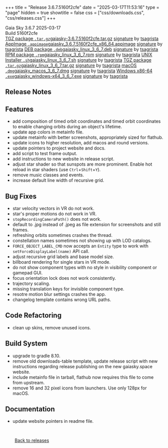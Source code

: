 +++
title = "Release 3.6.7.5160f2cfe"
date = "2025-03-17T11:53:16"
type = "page"
hidden = true
showtitle = false
css = ["css/downloads.css", "css/releases.css"]
+++

<div class="download-container">
<div id="download-title">
<i class="gs-mdi-tag"></i>
Gaia Sky <span class="downloads-version">3.6.7</span> 
<time class="downloads-releasedate" datetime="2025-03-17T11:53:16" title="Published: 2025-03-17T11:53:16"><i class="gs-mdi-calendar"></i> 2025-03-17</time>
<div class="downloads-build">Build 5160f2cfe</div></div>
<div class="download-section">
<a href="https://gaia.ari.uni-heidelberg.de/gaiasky/releases/3.6.7.5160f2cfe/gaiasky-3.6.7.5160f2cfe.tar.gz" class="download-button"><i class="gs-mdi-zip-box icon-button"></i> TGZ package <code>.tar.gz</code><span class="download-sub">gaiasky-3.6.7.5160f2cfe.tar.gz</span></a>
<span class="signature">
<a href="https://gaia.ari.uni-heidelberg.de/gaiasky/releases/3.6.7.5160f2cfe/gaiasky-3.6.7.5160f2cfe.tar.gz.sig">signature</a>  by  <a href="https://keyserver.ubuntu.com/pks/lookup?search=0x448C2B189756743013D5F7C22FD2A59C1D734C1F&fingerprint=on&op=index">tsagrista</a>
</span>
<a href="https://gaia.ari.uni-heidelberg.de/gaiasky/releases/3.6.7.5160f2cfe/gaiasky_3.6.7.5160f2cfe_x86_64.appimage" class="download-button"><i class="gs-material-symbols-box icon-button"></i> AppImage <code>.appimage</code><span class="download-sub">gaiasky_3.6.7.5160f2cfe_x86_64.appimage</span></a>
<span class="signature">
<a href="https://gaia.ari.uni-heidelberg.de/gaiasky/releases/3.6.7.5160f2cfe/gaiasky_3.6.7.5160f2cfe_x86_64.appimage.sig">signature</a>  by  <a href="https://keyserver.ubuntu.com/pks/lookup?search=0x448C2B189756743013D5F7C22FD2A59C1D734C1F&fingerprint=on&op=index">tsagrista</a>
</span>
<a href="https://gaia.ari.uni-heidelberg.de/gaiasky/releases/3.6.7.5160f2cfe/gaiasky_linux_3_6_7.deb" class="download-button"><i class="gs-mdi-debian icon-button"></i> DEB package <code>.deb</code><span class="download-sub">gaiasky_linux_3_6_7.deb</span></a>
<span class="signature">
<a href="https://gaia.ari.uni-heidelberg.de/gaiasky/releases/3.6.7.5160f2cfe/gaiasky_linux_3_6_7.deb.sig">signature</a>  by  <a href="https://keyserver.ubuntu.com/pks/lookup?search=0x448C2B189756743013D5F7C22FD2A59C1D734C1F&fingerprint=on&op=index">tsagrista</a>
</span>
<a href="https://gaia.ari.uni-heidelberg.de/gaiasky/releases/3.6.7.5160f2cfe/gaiasky_linux_3_6_7.rpm" class="download-button"><i class="gs-mdi-fedora icon-button"></i> RPM package <code>.rpm</code><span class="download-sub">gaiasky_linux_3_6_7.rpm</span></a>
<span class="signature">
<a href="https://gaia.ari.uni-heidelberg.de/gaiasky/releases/3.6.7.5160f2cfe/gaiasky_linux_3_6_7.rpm.sig">signature</a>  by  <a href="https://keyserver.ubuntu.com/pks/lookup?search=0x448C2B189756743013D5F7C22FD2A59C1D734C1F&fingerprint=on&op=index">tsagrista</a>
</span>
<a href="https://gaia.ari.uni-heidelberg.de/gaiasky/releases/3.6.7.5160f2cfe/gaiasky_linux_3_6_7.sh" class="download-button"><i class="gs-token-unix icon-button"></i> UNIX Installer <code>.sh</code><span class="download-sub">gaiasky_linux_3_6_7.sh</span></a>
<span class="signature">
<a href="https://gaia.ari.uni-heidelberg.de/gaiasky/releases/3.6.7.5160f2cfe/gaiasky_linux_3_6_7.sh.sig">signature</a>  by  <a href="https://keyserver.ubuntu.com/pks/lookup?search=0x448C2B189756743013D5F7C22FD2A59C1D734C1F&fingerprint=on&op=index">tsagrista</a>
</span>
<a href="https://gaia.ari.uni-heidelberg.de/gaiasky/releases/3.6.7.5160f2cfe/gaiasky_linux_3_6_7.tar.gz" class="download-button"><i class="gs-mdi-zip-box icon-button"></i> TGZ package <code>.tar.gz</code><span class="download-sub">gaiasky_linux_3_6_7.tar.gz</span></a>
<span class="signature">
<a href="https://gaia.ari.uni-heidelberg.de/gaiasky/releases/3.6.7.5160f2cfe/gaiasky_linux_3_6_7.tar.gz.sig">signature</a>  by  <a href="https://keyserver.ubuntu.com/pks/lookup?search=0x448C2B189756743013D5F7C22FD2A59C1D734C1F&fingerprint=on&op=index">tsagrista</a>
</span>
<a href="https://gaia.ari.uni-heidelberg.de/gaiasky/releases/3.6.7.5160f2cfe/gaiasky_macos_3_6_7.dmg" class="download-button"><i class="gs-fa6-brands-apple icon-button"></i> macOS <code>.dmg</code><span class="download-sub">gaiasky_macos_3_6_7.dmg</span></a>
<span class="signature">
<a href="https://gaia.ari.uni-heidelberg.de/gaiasky/releases/3.6.7.5160f2cfe/gaiasky_macos_3_6_7.dmg.sig">signature</a>  by  <a href="https://keyserver.ubuntu.com/pks/lookup?search=0x448C2B189756743013D5F7C22FD2A59C1D734C1F&fingerprint=on&op=index">tsagrista</a>
</span>
<a href="https://gaia.ari.uni-heidelberg.de/gaiasky/releases/3.6.7.5160f2cfe/gaiasky_windows-x64_3_6_7.exe" class="download-button"><i class="gs-fa6-brands-windows icon-button"></i> Windows x86-64 <code>.exe</code><span class="download-sub">gaiasky_windows-x64_3_6_7.exe</span></a>
<span class="signature">
<a href="https://gaia.ari.uni-heidelberg.de/gaiasky/releases/3.6.7.5160f2cfe/gaiasky_windows-x64_3_6_7.exe.sig">signature</a>  by  <a href="https://keyserver.ubuntu.com/pks/lookup?search=0x448C2B189756743013D5F7C22FD2A59C1D734C1F&fingerprint=on&op=index">tsagrista</a>
</span>
</div>
</div>

<section class="release-notes">

# Release Notes


## Features
- add composition of timed orbit coordinates and timed orbit coordinates to enable changing orbits during an object's lifetime.
- update app colors in metainfo file.
- update metainfo with better screenshots, appropriately sized for flathub.
- update icons to higher resolution, add macos and round versions.
- update pointers to project website and docs.
- add script to test frame output.
- add instructions to new website in release script.
- adjust star shader so that sunspots are more prominent. Enable hot reload in star shaders (use `Ctrl`+`Shift`+`Y`).
- remove music classes and events.
- increase default line width of recursive grid.

## Bug Fixes
- star velocity vectors in VR do not work.
- star's proper motions do not work in VR.
- `stopRecordingCameraPath()` does not work.
- default to .jpg instead of .jpeg as file extension for screenshots and still frames.
- refreshing orbits sometimes crashes the thread.
- constellation names sometimes not showing up with LOD catalogs.
- `FORCE_OBJECT_LABEL_CMD` now accepts an `Entity` type to work with `setForceDisplayLabel(name)` API call.
- adjust recursive grid labels and base model size.
- billboard rendering for single stars in VR mode.
- do not show component types with no style in visibility component or gamepad GUI.
- focus orientation lock does not work consistently.
- trajectory scaling.
- missing translation keys for invisible component type.
- resotre motion blur settings crashes the app.
- changelog template contains wrong URL paths.

## Code Refactoring
- clean up skins, remove unused icons.

## Build System
- upgrade to gradle 8.10.
- remove old downloads-table template, update release script with new instructions regarding release publishing on the new gaiasky.space website.
- include metainfo file in tarball, flathub now requires this file to come from upstream.
- remove 16 and 32 pixel icons from launchers. Use only 128px for macOS.

## Documentation
- update website pointers in readme file.
</section>


<p class="center-text" style="padding: 30px;"><a href="/downloads/releases"><i class="gs-mdi-arrow-left-bold-circle"></i> Back to releases</a>
</p>
